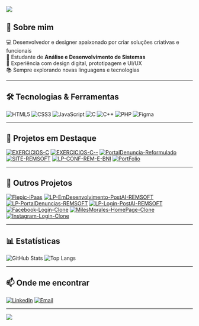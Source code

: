 <!-- Banner animado -->
<img src="https://capsule-render.vercel.app/api?type=waving&color=0:7F00FF,100:FF00FF&height=180&section=header&text=Henrique%20Radesca%20🚀&fontSize=40&fontColor=fff&animation=fadeIn" />

## 👋 Sobre mim
💻 Desenvolvedor e designer apaixonado por criar soluções criativas e funcionais  
🚀 Estudante de **Análise e Desenvolvimento de Sistemas**  
🎨 Experiência com design digital, prototipagem e UI/UX  
📚 Sempre explorando novas linguagens e tecnologias

---

## 🛠 Tecnologias & Ferramentas
![HTML5](https://img.shields.io/badge/HTML5-E34F26?style=for-the-badge&logo=html5&logoColor=white)
![CSS3](https://img.shields.io/badge/CSS3-1572B6?style=for-the-badge&logo=css3&logoColor=white)
![JavaScript](https://img.shields.io/badge/JavaScript-F7DF1E?style=for-the-badge&logo=javascript&logoColor=black)
![C](https://img.shields.io/badge/C-00599C?style=for-the-badge&logo=c&logoColor=white)
![C++](https://img.shields.io/badge/C++-00599C?style=for-the-badge&logo=cplusplus&logoColor=white)
![PHP](https://img.shields.io/badge/PHP-777BB4?style=for-the-badge&logo=php&logoColor=white)
![Figma](https://img.shields.io/badge/Figma-F24E1E?style=for-the-badge&logo=figma&logoColor=white)

---

## 📌 Projetos em Destaque
[![EXERCICIOS-C](https://github-readme-stats.vercel.app/api/pin/?username=Radesca&repo=EXERCICIOS-C&theme=tokyonight&v=2)](https://github.com/Radesca/EXERCICIOS-C)
[![EXERCICIOS-C--](https://github-readme-stats.vercel.app/api/pin/?username=Radesca&repo=EXERCICIOS-C--&theme=tokyonight&v=2)](https://github.com/Radesca/EXERCICIOS-C--)
[![PortalDenuncia-Reformulado](https://github-readme-stats.vercel.app/api/pin/?username=Radesca&repo=PortalDenuncia-Reformulado&theme=tokyonight&v=2)](https://github.com/Radesca/PortalDenuncia-Reformulado)
[![SITE-REMSOFT](https://github-readme-stats.vercel.app/api/pin/?username=Radesca&repo=SITE-REMSOFT&theme=tokyonight&v=2)](https://github.com/Radesca/SITE-REMSOFT)
[![LP-CONF-REM-E-BNI](https://github-readme-stats.vercel.app/api/pin/?username=Radesca&repo=LP-CONF-REM-E-BNI&theme=tokyonight&v=2)](https://github.com/Radesca/LP-CONF-REM-E-BNI)
[![PortFolio](https://github-readme-stats.vercel.app/api/pin/?username=Radesca&repo=PortFolio&theme=tokyonight&v=2)](https://github.com/Radesca/PortFolio)

---

## 📂 Outros Projetos
[![Flepic-iPaas](https://github-readme-stats.vercel.app/api/pin/?username=Radesca&repo=Flepic-iPaas&theme=tokyonight&v=2)](https://github.com/Radesca/Flepic-iPaas)
[![LP-EmDesenvolvimento-PostAI-REMSOFT](https://github-readme-stats.vercel.app/api/pin/?username=Radesca&repo=LP-EmDesenvolvimento-PostAI-REMSOFT&theme=tokyonight&v=2)](https://github.com/Radesca/LP-EmDesenvolvimento-PostAI-REMSOFT)
[![LP-PortalDenuncias-REMSOFT](https://github-readme-stats.vercel.app/api/pin/?username=Radesca&repo=LP-PortalDenuncias-REMSOFT&theme=tokyonight&v=2)](https://github.com/Radesca/LP-PortalDenuncias-REMSOFT)
[![LP-Login-PostAI-REMSOFT](https://github-readme-stats.vercel.app/api/pin/?username=Radesca&repo=LP-Login-PostAI-REMSOFT&theme=tokyonight&v=2)](https://github.com/Radesca/LP-Login-PostAI-REMSOFT)
[![Facebook-Login-Clone](https://github-readme-stats.vercel.app/api/pin/?username=Radesca&repo=Facebook-Login-Clone&theme=tokyonight&v=2)](https://github.com/Radesca/Facebook-Login-Clone)
[![MilesMorales-HomePage-Clone](https://github-readme-stats.vercel.app/api/pin/?username=Radesca&repo=MilesMorales-HomePage-Clone&theme=tokyonight&v=2)](https://github.com/Radesca/MilesMorales-HomePage-Clone)
[![Instagram-Login-Clone](https://github-readme-stats.vercel.app/api/pin/?username=Radesca&repo=Instagram-Login-Clone&theme=tokyonight&v=2)](https://github.com/Radesca/Instagram-Login-Clone)

---

## 📊 Estatísticas
![GitHub Stats](https://github-readme-stats.vercel.app/api?username=Radesca&show_icons=true&include_all_commits=true&count_private=true&theme=tokyonight&cache_seconds=1800&v=2)
![Top Langs](https://github-readme-stats.vercel.app/api/top-langs/?username=Radesca&layout=compact&langs_count=8&theme=tokyonight&cache_seconds=1800&v=2)

---

## 📫 Onde me encontrar
[![LinkedIn](https://img.shields.io/badge/LinkedIn-%230077B5.svg?style=for-the-badge&logo=linkedin&logoColor=white)](https://www.linkedin.com/in/henrique-radesca-517080274/)
[![Email](https://img.shields.io/badge/Email-%23D14836.svg?style=for-the-badge&logo=gmail&logoColor=white)](mailto:henriquedradesca@gmail.com)

---

<img src="https://capsule-render.vercel.app/api?type=waving&color=0:7F00FF,100:FF00FF&height=120&section=footer" />
